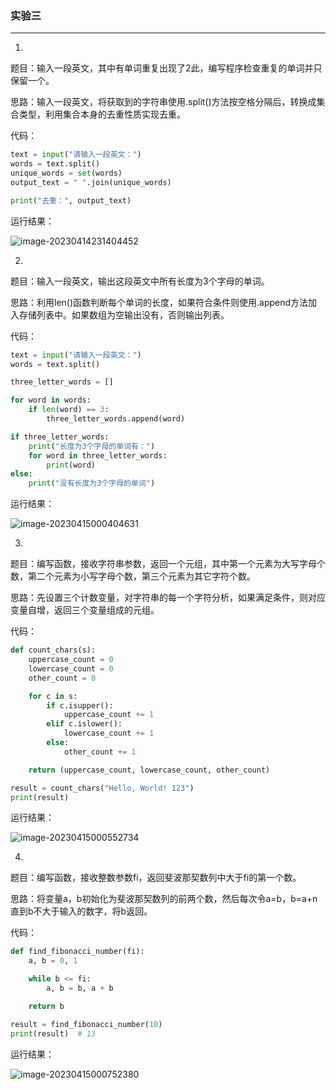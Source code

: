 ### 实验三

----

1.

题目：输入一段英文，其中有单词重复出现了2此，编写程序检查重复的单词并只保留一个。

思路：输入一段英文，将获取到的字符串使用.split()方法按空格分隔后，转换成集合类型，利用集合本身的去重性质实现去重。

代码：

```python
text = input("请输入一段英文：")
words = text.split() 
unique_words = set(words)
output_text = " ".join(unique_words)  

print("去重：", output_text)
```

运行结果：

![image-20230414231404452](C:\Users\gylin\AppData\Roaming\Typora\typora-user-images\image-20230414231404452.png)

2.

题目：输入一段英文，输出这段英文中所有长度为3个字母的单词。

思路：利用len()函数判断每个单词的长度，如果符合条件则使用.append方法加入存储列表中。如果数组为空输出没有，否则输出列表。

代码：

```python
text = input("请输入一段英文：")
words = text.split() 

three_letter_words = []  

for word in words:
    if len(word) == 3:  
        three_letter_words.append(word)  

if three_letter_words: 
    print("长度为3个字母的单词有：")
    for word in three_letter_words:
        print(word)
else:
    print("没有长度为3个字母的单词")
```

运行结果：

![image-20230415000404631](C:\Users\gylin\AppData\Roaming\Typora\typora-user-images\image-20230415000404631.png)

3.

题目：编写函数，接收字符串参数，返回一个元组，其中第一个元素为大写字母个数，第二个元素为小写字母个数，第三个元素为其它字符个数。

思路：先设置三个计数变量，对字符串的每一个字符分析，如果满足条件，则对应变量自增，返回三个变量组成的元组。

代码：

```python
def count_chars(s):
    uppercase_count = 0
    lowercase_count = 0
    other_count = 0

    for c in s:
        if c.isupper():
            uppercase_count += 1
        elif c.islower():
            lowercase_count += 1
        else:
            other_count += 1

    return (uppercase_count, lowercase_count, other_count)

result = count_chars("Hello, World! 123")
print(result) 
```

运行结果：

![image-20230415000552734](C:\Users\gylin\AppData\Roaming\Typora\typora-user-images\image-20230415000552734.png)

4.

题目：编写函数，接收整数参数fi，返回斐波那契数列中大于fi的第一个数。

思路：将变量a，b初始化为斐波那契数列的前两个数，然后每次令a=b，b=a+n直到b不大于输入的数字，将b返回。

代码：

```python
def find_fibonacci_number(fi):
    a, b = 0, 1

    while b <= fi:
        a, b = b, a + b

    return b

result = find_fibonacci_number(10)
print(result)  # 13
```

运行结果：

![image-20230415000752380](C:\Users\gylin\AppData\Roaming\Typora\typora-user-images\image-20230415000752380.png)